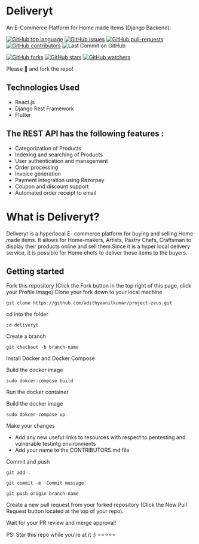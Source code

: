 # Deliveryt
An E-Commerce Platform for Home made Items (Django Backend).


[![GitHub top language](https://img.shields.io/github/languages/top/adithyaanilkumar/deliveryt?color=yellow&logo=python)]() 
[![GitHub issues](https://img.shields.io/github/issues/adithyaanilkumar/deliveryt.svg)](https://GitHub.com/adithyaanilkumar/deliveryt/issues/)
[![GitHub pull-requests](https://img.shields.io/github/issues-pr/adithyaanilkumar/deliveryt.svg)](https://adithyaanilkumar/deliveryt/webtech//pull/)
[![GitHub contributors](https://img.shields.io/github/contributors/adithyaanilkumar/deliveryt.svg)](https://adithyaanilkumar/deliveryt/webtech/graphs/contributors/)
![Last Commit on GitHub](https://img.shields.io/github/last-commit/adithyaanilkumar/deliveryt.svg)


[![GitHub forks](https://img.shields.io/github/forks/adithyaanilkumar/deliveryt.svg?style=social&label=Fork&maxAge=2592000)](https://github.com/adithyaanilkumar/deliveryt)
[![GitHub stars](https://img.shields.io/github/stars/adithyaanilkumar/deliveryt.svg?style=social&label=Star&maxAge=2592000)](https://github.com/adithyaanilkumar/deliveryt)
[![GitHub watchers](https://img.shields.io/github/watchers/adithyaanilkumar/deliveryt.svg?style=social&label=Watch&maxAge=2592000)](https://github.com/kaiiyer/adithyaanilkumar/deliveryt) 

Please 🌟 and fork the repo!

## Technologies Used
- React.js
- Django Rest Framework 
- Flutter 

## The REST API has the following features :
- Categorization of Products
- Indexing and searching of Products
- User authentication and management
- Order processing
- Invoice generation 
- Payment integration using Razorpay
- Coupon and discount support
- Automated order receipt to email

# What is Deliveryt?
Deliveryt is a hyperlocal E- commerce platform for buying and selling Home made items. It allows for Home-makers, Artists, Pastry Chefs, Craftsman to display their products online and sell them.Since it is a hyper local delivery service, it is possible for Home chefs to deliver these items to the buyers.

## Getting started

Fork this repository (Click the Fork button in the top right of this page, click your Profile Image)
Clone your fork down to your local machine

    git clone https://github.com/adithyaanilkumar/project-zeus.git

cd into the folder

``` cd deliveryt ```

Create a branch

    git checkout -b branch-name

Install Docker and Docker Compose

Build the docker image

```sudo dokcer-compose build ```

Run the docker container

Build the docker image

```sudo dokcer-compose up ```

Make your changes
    
 - Add any new useful links to resources with respect to pentesting and vulnerable testintg environments
 - Add your name to the CONTRIBUTORS.md file

Commit and push

    git add .

    git commit -m 'Commit message'

    git push origin branch-name

Create a new pull request from your forked repository (Click the New Pull Request button located at the top of your repo).

Wait for your PR review and merge approval!


PS: Star this repo while you're at it :) ⭐⭐⭐⭐⭐

